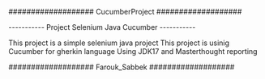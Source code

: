 ################### CucumberProject ###################

----------- Project Selenium Java Cucumber -----------

This project is a simple selenium java project
This project is usinig Cucumber for gherkin language
Using JDK17 and Masterthought reporting

################### Farouk_Sabbek ###################
